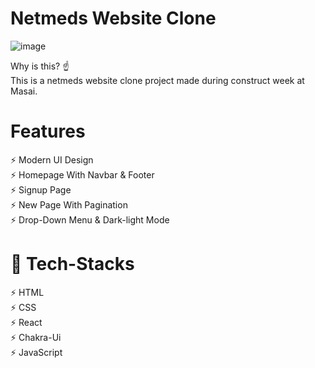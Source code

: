 # Netmeds Website Clone

![image](https://user-images.githubusercontent.com/91751062/191099696-c49c0d5f-128f-4481-8a8c-6cbb6e38298e.png)


Why is this? ☝️
</br>
This is a netmeds website clone project made during construct week at Masai.
</br>



# Features

⚡️ Modern UI Design
</br>
⚡️ Homepage With Navbar & Footer
</br>
⚡️ Signup Page
</br>
⚡️ New Page With Pagination
</br>
⚡️ Drop-Down Menu & Dark-light Mode
</br>


# 🎯 Tech-Stacks

⚡️ HTML
</br>
⚡️ CSS
</br>
⚡️ React
</br>
⚡️ Chakra-Ui
</br>
⚡️ JavaScript
</br>
